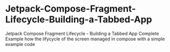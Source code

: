# Jetpack-Compose-Fragment-Lifecycle-Building-a-Tabbed-App
Jetpack Compose Fragment Lifecycle - Building a Tabbed App    Complete Example how the lifycycle of the screen managed in compose with a simple example code
